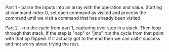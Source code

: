 Part 1 - parse the inputs into an array with the operation and value.  Starting at command index 0, set each command as visited and process the command until we visit a command that has already been visited.

Part 2 - run the cycle from part 1, capturing ever step in a stack.  Then loop through that stack, if the step is "nop" or "jmp" run the cycle from that point with that op flipped.  If it actually got to the end then we can call it success and not worry about trying the rest.